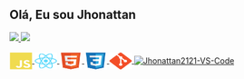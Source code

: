 ## Olá, Eu sou Jhonattan

  <div>
  <a href="https://github.com/Jhonattan2121">
     <img height="180em" src="https://github-readme-stats.vercel.app/api?username=Jhonattan2121&show_icons=true&theme=dracula&include_all_commits=true&count_private=true"/>
  <img height="180em" src="https://github-readme-stats.vercel.app/api/top-langs/?username=Jhonattan2121&layout=compact&langs_count=7&theme=dracula"/>
 
<div style="display: inline_block"><br>
  <img align="center" alt="Jhonattan2121-Js" height="30" width="40" src="https://raw.githubusercontent.com/devicons/devicon/master/icons/javascript/javascript-plain.svg">
  <img align="center" alt="Jhonattan2121-React" height="30" width="40" src="https://raw.githubusercontent.com/devicons/devicon/master/icons/react/react-original.svg">
  <img align="center" alt="Jhonattan2121-HTML" height="30" width="40" src="https://raw.githubusercontent.com/devicons/devicon/master/icons/html5/html5-original.svg">
  <img align="center" alt="Jhonattan2121-CSS" height="30" width="40" src="https://raw.githubusercontent.com/devicons/devicon/master/icons/css3/css3-original.svg">
  <img align="center" alt="Jhonattan2121-Git" height="30" width="40" src="https://raw.githubusercontent.com/devicons/devicon/master/icons/git/git-original.svg">
  <img align="center" alt="Jhonattan2121-VS-Code"height="30" width="40"   src="https://raw.githubusercontent.com/devicons/master/icons/visual-studio-code/vscode.original.svg" />
</div>
  
